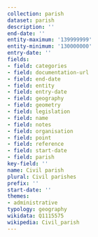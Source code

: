 ```yaml
---
collection: parish
dataset: parish
description: ''
end-date: ''
entity-maximum: '139999999'
entity-minimum: '130000000'
entry-date: ''
fields:
- field: categories
- field: documentation-url
- field: end-date
- field: entity
- field: entry-date
- field: geography
- field: geometry
- field: legislation
- field: name
- field: notes
- field: organisation
- field: point
- field: reference
- field: start-date
- field: parish
key-field: ''
name: Civil parish
plural: Civil parishes
prefix: ''
start-date: ''
themes:
- administrative
typology: geography
wikidata: Q1115575
wikipedia: Civil_parish
---
```

